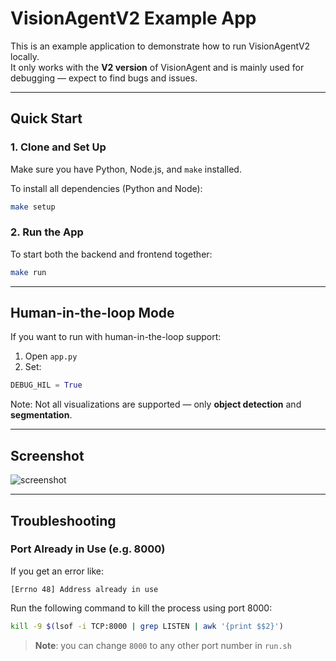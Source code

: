 # VisionAgentV2 Example App

This is an example application to demonstrate how to run VisionAgentV2 locally.  
It only works with the **V2 version** of VisionAgent and is mainly used for debugging — expect to find bugs and issues.

---

## Quick Start

### 1. Clone and Set Up
Make sure you have Python, Node.js, and `make` installed.

To install all dependencies (Python and Node):

```bash
make setup
```

### 2. Run the App

To start both the backend and frontend together:

```bash
make run
```

---

## Human-in-the-loop Mode

If you want to run with human-in-the-loop support:

1. Open `app.py`
2. Set:

```python
DEBUG_HIL = True
```

Note: Not all visualizations are supported — only **object detection** and **segmentation**.

---

## Screenshot

![screenshot](https://github.com/landing-ai/vision-agent/blob/main/assets/screenshot.png?raw=true)

---

## Troubleshooting

### Port Already in Use (e.g. 8000)

If you get an error like:

```
[Errno 48] Address already in use
```

Run the following command to kill the process using port 8000:

```bash
kill -9 $(lsof -i TCP:8000 | grep LISTEN | awk '{print $$2}')
```

> **Note**: you can change `8000` to any other port number in `run.sh`
